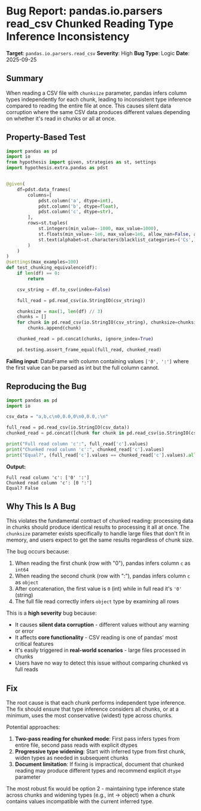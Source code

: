 # Bug Report: pandas.io.parsers read_csv Chunked Reading Type Inference Inconsistency

**Target**: `pandas.io.parsers.read_csv`
**Severity**: High
**Bug Type**: Logic
**Date**: 2025-09-25

## Summary

When reading a CSV file with `chunksize` parameter, pandas infers column types independently for each chunk, leading to inconsistent type inference compared to reading the entire file at once. This causes silent data corruption where the same CSV data produces different values depending on whether it's read in chunks or all at once.

## Property-Based Test

```python
import pandas as pd
import io
from hypothesis import given, strategies as st, settings
import hypothesis.extra.pandas as pdst


@given(
    df=pdst.data_frames(
        columns=[
            pdst.column('a', dtype=int),
            pdst.column('b', dtype=float),
            pdst.column('c', dtype=str),
        ],
        rows=st.tuples(
            st.integers(min_value=-1000, max_value=1000),
            st.floats(min_value=-1e6, max_value=1e6, allow_nan=False, allow_infinity=False),
            st.text(alphabet=st.characters(blacklist_categories=('Cs',)), min_size=0, max_size=20)
        )
    )
)
@settings(max_examples=100)
def test_chunking_equivalence(df):
    if len(df) == 0:
        return

    csv_string = df.to_csv(index=False)

    full_read = pd.read_csv(io.StringIO(csv_string))

    chunksize = max(1, len(df) // 3)
    chunks = []
    for chunk in pd.read_csv(io.StringIO(csv_string), chunksize=chunksize):
        chunks.append(chunk)

    chunked_read = pd.concat(chunks, ignore_index=True)

    pd.testing.assert_frame_equal(full_read, chunked_read)
```

**Failing input**: DataFrame with column containing values `['0', ':']` where the first value can be parsed as int but the full column cannot.

## Reproducing the Bug

```python
import pandas as pd
import io

csv_data = "a,b,c\n0,0.0,0\n0,0.0,:\n"

full_read = pd.read_csv(io.StringIO(csv_data))
chunked_read = pd.concat([chunk for chunk in pd.read_csv(io.StringIO(csv_data), chunksize=1)], ignore_index=True)

print("Full read column 'c':", full_read['c'].values)
print("Chunked read column 'c':", chunked_read['c'].values)
print("Equal?", (full_read['c'].values == chunked_read['c'].values).all())
```

**Output:**
```
Full read column 'c': ['0' ':']
Chunked read column 'c': [0 ':']
Equal? False
```

## Why This Is A Bug

This violates the fundamental contract of chunked reading: processing data in chunks should produce identical results to processing it all at once. The `chunksize` parameter exists specifically to handle large files that don't fit in memory, and users expect to get the same results regardless of chunk size.

The bug occurs because:
1. When reading the first chunk (row with "0"), pandas infers column `c` as `int64`
2. When reading the second chunk (row with ":"), pandas infers column `c` as `object`
3. After concatenation, the first value is `0` (int) while in full read it's `'0'` (string)
4. The full file read correctly infers `object` type by examining all rows

This is a **high severity** bug because:
- It causes **silent data corruption** - different values without any warning or error
- It affects **core functionality** - CSV reading is one of pandas' most critical features
- It's easily triggered in **real-world scenarios** - large files processed in chunks
- Users have no way to detect this issue without comparing chunked vs full reads

## Fix

The root cause is that each chunk performs independent type inference. The fix should ensure that type inference considers all chunks, or at a minimum, uses the most conservative (widest) type across chunks.

Potential approaches:
1. **Two-pass reading for chunked mode**: First pass infers types from entire file, second pass reads with explicit dtypes
2. **Progressive type widening**: Start with inferred type from first chunk, widen types as needed in subsequent chunks
3. **Document limitation**: If fixing is impractical, document that chunked reading may produce different types and recommend explicit `dtype` parameter

The most robust fix would be option 2 - maintaining type inference state across chunks and widening types (e.g., int → object) when a chunk contains values incompatible with the current inferred type.